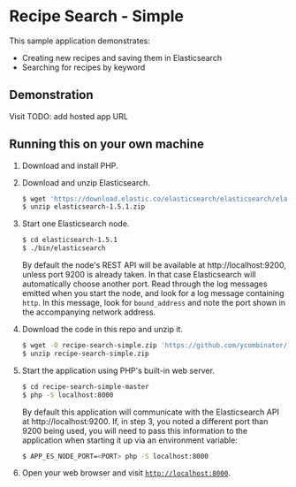 # Recipe Search - Simple

This sample application demonstrates:
* Creating new recipes and saving them in Elasticsearch
* Searching for recipes by keyword

## Demonstration

Visit TODO: add hosted app URL

## Running this on your own machine

1. Download and install PHP.

2. Download and unzip Elasticsearch.

   ```sh
   $ wget 'https://download.elastic.co/elasticsearch/elasticsearch/elasticsearch-1.5.1.zip'
   $ unzip elasticsearch-1.5.1.zip
   ```

3. Start one Elasticsearch node.

   ```sh
   $ cd elasticsearch-1.5.1
   $ ./bin/elasticsearch
   ```

   By default the node's REST API will be available at http://localhost:9200, unless port 9200 is already taken. In
   that case Elasticsearch will automatically choose another port. Read through the log messages emitted when you
   start the node, and look for a log message containing `http`. In this message, look for `bound_address` and note the
   port shown in the accompanying network address.

4. Download the code in this repo and unzip it.

   ```sh
   $ wget -O recipe-search-simple.zip 'https://github.com/ycombinator/recipe-search-simple/archive/master.zip'
   $ unzip recipe-search-simple.zip
   ```

5. Start the application using PHP's built-in web server.

   ```sh
   $ cd recipe-search-simple-master
   $ php -S localhost:8000
   ```

   By default this application will communicate with the Elasticsearch API at http://localhost:9200. If, in step 3, you
   noted a different port than 9200 being used, you will need to pass this information to the application when starting
   it up via an environment variable:

   ```sh
   $ APP_ES_NODE_PORT=<PORT> php -S localhost:8000
   ```

6. Open your web browser and visit [`http://localhost:8000`](http://localhost:8000).
